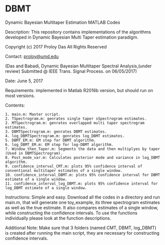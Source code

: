 # DBMT
Dynamic Bayesian Multitaper Estimation MATLAB Codes

Description: This repository contains implementations of the algorithms developed in Dynamic Bayesian Multi Taper estimation paradigm. 

Copyright (c) 2017 Proloy Das All Rights Reserved 

Contact: proloy@umd.edu

(Das and Babadi, Dynamic Bayesian Multitaper Spectral Analysis,(under review) Submitted @ IEEE Trans. Signal Process. on 06/05/2017)

Date: June 5, 2017

Requirements:
  implemented in Matlab R2016b version, but should run on most versions.
  
Contents:
  
    1. main.m: Master script.
    2. TSpectrogram.m: genrates single taper sSpectrogram estimates.
    2. MTSpectrogram.m: genrates overlapped multi taper spectrogram estimates.
    3. DBMTSpectrogram.m: genrates DBMT estimates.
    4. log_DBMTSpectrogram.m: genrates log_DBMT estimates.
    5. DBMT_EM.m: EM step for DBMT algorithm.
    6. log_DBMT_EM.m: EM step for log-DBMT algorithm.
    7. Window_then_Taper.m: Segments the data and then multiplyes by taper (Used in DBMTSpectrogram).
    8. Post_mode_var.m: Calculates posterior mode and variance in log_DBMT algorithm.
    9. confidence_interval_CMT.m: plots 95% confidence interval of conventional multitaper estimates of a single window.
    10. confidence_interval_DBMT.m: plots 95% confidence interval for DBMT estimate of a single window.
    11. confidence_interval_log_DBMT.m: plots 95% confidence interval for log_DBMT estimate of a single window.


Instructions: Simple and easy.
  Download all the codes in a directory and run main.m, that will generate one toy_example, its three spectrogram estimates as well as
  the true estimate. It also compares estimates of a single window, while constructing the confidence intervals. To use 
  the functions individually please look at the function descriptions.
  
Additional Note: Make sure that 3 folders (named CMT, DBMT, log_DBMT) is created after running the main script, they are necessary for 
  constructing confidence intervals.
